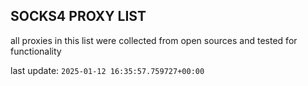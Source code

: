 ## SOCKS4 PROXY LIST

all proxies in this list were collected from open sources and tested for functionality

last update: `2025-01-12 16:35:57.759727+00:00`